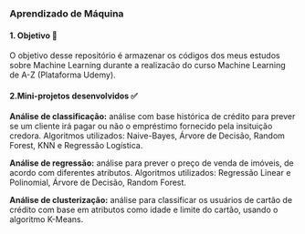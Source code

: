 ### Aprendizado de Máquina

####  1. Objetivo :dart: 
O objetivo desse repositório é armazenar os códigos dos meus estudos sobre Machine Learning durante a realizacão do curso Machine Learning de A-Z (Plataforma Udemy). 


####  2.Mini-projetos desenvolvidos :white_check_mark:
**Análise de classificação:** análise com base histórica de crédito para prever se um cliente irá pagar ou não o empréstimo fornecido pela insituição credora. Algoritmos utilizados: Naive-Bayes, Árvore de Decisão, Random Forest, KNN e Regressão Logística.

**Análise de regressão:** análise para prever o preço de venda de imóveis, de acordo com diferentes atributos. Algoritmos utilizados: Regressão Linear e Polinomial, Árvore de Decisão, Random Forest.

**Análise de clusterização:** análise para classificar os usuários de cartão de crédito com base em atributos como idade e limite do cartão, usando o algoritmo K-Means.